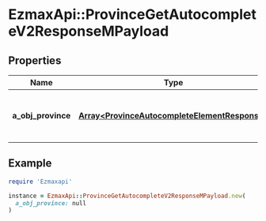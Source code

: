 # EzmaxApi::ProvinceGetAutocompleteV2ResponseMPayload

## Properties

| Name | Type | Description | Notes |
| ---- | ---- | ----------- | ----- |
| **a_obj_province** | [**Array&lt;ProvinceAutocompleteElementResponse&gt;**](ProvinceAutocompleteElementResponse.md) | An array of Province autocomplete element response. |  |

## Example

```ruby
require 'Ezmaxapi'

instance = EzmaxApi::ProvinceGetAutocompleteV2ResponseMPayload.new(
  a_obj_province: null
)
```

